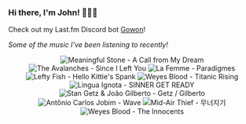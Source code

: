 ### Hi there, I'm John! 🏄🏻‍♂️

Check out my Last.fm Discord bot [Gowon](http://gowon.ca)!

_Some of the music I've been listening to recently!_


<!-- lastfm -->
<p align="center"><img src="https://lastfm.freetls.fastly.net/i/u/64s/6667663eab3f393298e64bbeb60ba155.jpg" title="Meaningful Stone - A Call from My Dream"> <img src="https://lastfm.freetls.fastly.net/i/u/64s/44210253d8fd4a539cc2b97e512dffd9.png" title="The Avalanches - Since I Left You"> <img src="https://lastfm.freetls.fastly.net/i/u/64s/c6aeae749ae98f7672c82bb14a863f9d.jpg" title="La Femme - Paradigmes"> <img src="https://lastfm.freetls.fastly.net/i/u/64s/8266b1b769cf35de4b51408c9e0b5be4.jpg" title="Lefty Fish - Hello Kittie's Spank"> <img src="https://lastfm.freetls.fastly.net/i/u/64s/463b22f2004e52c747f0ca1607860e5f.png" title="Weyes Blood - Titanic Rising"> <img src="https://lastfm.freetls.fastly.net/i/u/64s/83e4d8c35176175004503e4132b23033.jpg" title="Lingua Ignota - SINNER GET READY"> <img src="https://lastfm.freetls.fastly.net/i/u/64s/cf88d5896313e7055bba3486937e2655.jpg" title="Stan Getz & João Gilberto - Getz / Gilberto"> <img src="https://lastfm.freetls.fastly.net/i/u/64s/be7a2e818e17485bb3f6ac4ce6142e42.png" title="Antônio Carlos Jobim - Wave"> <img src="https://lastfm.freetls.fastly.net/i/u/64s/768d9f68b610a3e2e82eee573554046d.jpg" title="Mid-Air Thief - 무너지기"> <img src="https://lastfm.freetls.fastly.net/i/u/64s/3ba219b17bca48a5c830e72b1a56c259.jpg" title="Weyes Blood - The Innocents"> </p>
